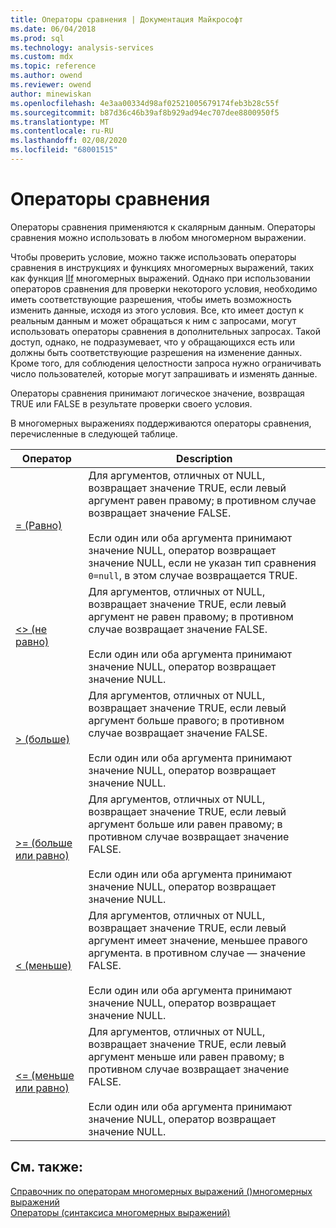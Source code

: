 ```yaml
---
title: Операторы сравнения | Документация Майкрософт
ms.date: 06/04/2018
ms.prod: sql
ms.technology: analysis-services
ms.custom: mdx
ms.topic: reference
ms.author: owend
ms.reviewer: owend
author: minewiskan
ms.openlocfilehash: 4e3aa00334d98af02521005679174feb3b28c55f
ms.sourcegitcommit: b87d36c46b39af8b929ad94ec707dee8800950f5
ms.translationtype: MT
ms.contentlocale: ru-RU
ms.lasthandoff: 02/08/2020
ms.locfileid: "68001515"
---
```

# <a name="comparison-operators"></a>Операторы сравнения


  Операторы сравнения применяются к скалярным данным. Операторы сравнения можно использовать в любом многомерном выражении.  
  
 Чтобы проверить условие, можно также использовать операторы сравнения в инструкциях и функциях многомерных выражений, таких как функция [IIf](../mdx/iif-mdx.md) многомерных выражений. Однако при использовании операторов сравнения для проверки некоторого условия, необходимо иметь соответствующие разрешения, чтобы иметь возможность изменить данные, исходя из этого условия. Все, кто имеет доступ к реальным данным и может обращаться к ним с запросами, могут использовать операторы сравнения в дополнительных запросах.  Такой доступ, однако, не подразумевает, что у обращающихся есть или должны быть соответствующие разрешения на изменение данных. Кроме того, для соблюдения целостности запроса нужно ограничивать число пользователей, которые могут запрашивать и изменять данные.  
  
 Операторы сравнения принимают логическое значение, возвращая TRUE или FALSE в результате проверки своего условия.  
  
 В многомерных выражениях поддерживаются операторы сравнения, перечисленные в следующей таблице.  
  
|Оператор|Description|  
|--------------|-----------------|  
|[= (Равно)](../mdx/equal-to-mdx.md)|Для аргументов, отличных от NULL, возвращает значение TRUE, если левый аргумент равен правому; в противном случае возвращает значение FALSE.<br /><br /> Если один или оба аргумента принимают значение NULL, оператор возвращает значение NULL, если не указан тип сравнения `0=null`, в этом случае возвращается TRUE.|  
|[<>  (не равно)](../mdx/not-equal-to-mdx.md)|Для аргументов, отличных от NULL, возвращает значение TRUE, если левый аргумент не равен правому; в противном случае возвращает значение FALSE.<br /><br /> Если один или оба аргумента принимают значение NULL, оператор возвращает значение NULL.|  
|[> (больше)](../mdx/greater-than-mdx.md)|Для аргументов, отличных от NULL, возвращает значение TRUE, если левый аргумент больше правого; в противном случае возвращает значение FALSE.<br /><br /> Если один или оба аргумента принимают значение NULL, оператор возвращает значение NULL.|  
|[>= (больше или равно)](../mdx/greater-than-or-equal-to-mdx.md)|Для аргументов, отличных от NULL, возвращает значение TRUE, если левый аргумент больше или равен правому; в противном случае возвращает значение FALSE.<br /><br /> Если один или оба аргумента принимают значение NULL, оператор возвращает значение NULL.|  
|[< (меньше)](../mdx/less-than-mdx.md)|Для аргументов, отличных от NULL, возвращает значение TRUE, если левый аргумент имеет значение, меньшее правого аргумента. в противном случае — значение FALSE.<br /><br /> Если один или оба аргумента принимают значение NULL, оператор возвращает значение NULL.|  
|[<= (меньше или равно)](../mdx/less-than-or-equal-to-mdx.md)|Для аргументов, отличных от NULL, возвращает значение TRUE, если левый аргумент меньше или равен правому; в противном случае возвращает значение FALSE.<br /><br /> Если один или оба аргумента принимают значение NULL, оператор возвращает значение NULL.|  
  
## <a name="see-also"></a>См. также:  
 [Справочник по операторам многомерных выражений &#40;&#41;многомерных выражений](../mdx/mdx-operator-reference-mdx.md)   
 [Операторы &#40;синтаксиса многомерных выражений&#41;](../mdx/operators-mdx-syntax.md)  
  
  
